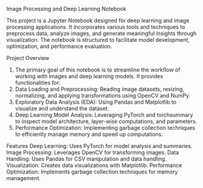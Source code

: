 Image Processing and Deep Learning Notebook

This project is a Jupyter Notebook designed for deep learning and image processing applications. It incorporates various tools and techniques to preprocess data, analyze images, and generate meaningful insights through visualization. The notebook is structured to facilitate model development, optimization, and performance evaluation.

Project Overview
1) The primary goal of this notebook is to streamline the workflow of working with images and deep learning models. It provides functionalities for:
2) Data Loading and Preprocessing: Reading image datasets, resizing, normalizing, and applying transformations using OpenCV and NumPy.
3) Exploratory Data Analysis (EDA): Using Pandas and Matplotlib to visualize and understand the dataset.
4) Deep Learning Model Analysis: Leveraging PyTorch and torchsummary to inspect model architecture, layer-wise computations, and parameters.
5) Performance Optimization: Implementing garbage collection techniques to efficiently manage memory and speed up computations.

Features
Deep Learning: Uses PyTorch for model analysis and summaries.
Image Processing: Leverages OpenCV for transforming images.
Data Handling: Uses Pandas for CSV manipulation and data handling.
Visualization: Creates data visualizations with Matplotlib.
Performance Optimization: Implements garbage collection techniques for memory management.
